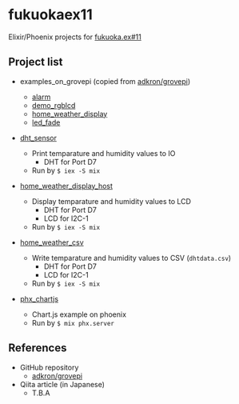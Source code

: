 # fukuokaex11

Elixir/Phoenix projects for [fukuoka.ex#11](https://fukuokaex.connpass.com/event/87241/)

## Project list

- examples_on_grovepi (copied from [adkron/grovepi](https://github.com/adkron/grovepi))
  - [alarm](./examples_on_grovepi/alarm)
  - [demo_rgblcd](./examples_on_grovepi/demo_rgblcd)
  - [home_weather_display](./examples_on_grovepi/home_weather_display)
  - [led_fade](./examples_on_grovepi/led_fade)
- [dht_sensor](./dht_sensor)
  - Print temparature and humidity values to IO
    - DHT for Port D7
  - Run by `$ iex -S mix`
- [home_weather_display_host](./home_weather_display_host)
  - Display temparature and humidity values to LCD
    - DHT for Port D7
    - LCD for I2C-1
  - Run by `$ iex -S mix`
- [home_weather_csv](./home_weather_csv)
  - Write temparature and humidity values to CSV (`dhtdata.csv`)
    - DHT for Port D7
    - LCD for I2C-1
  - Run by `$ iex -S mix`

- [phx_chartjs](./phx_chartjs)
  - Chart.js example on phoenix
  - Run by `$ mix phx.server`


## References

- GitHub repository
  - [adkron/grovepi](https://github.com/adkron/grovepi)
- Qiita article (in Japanese)
  - T.B.A

